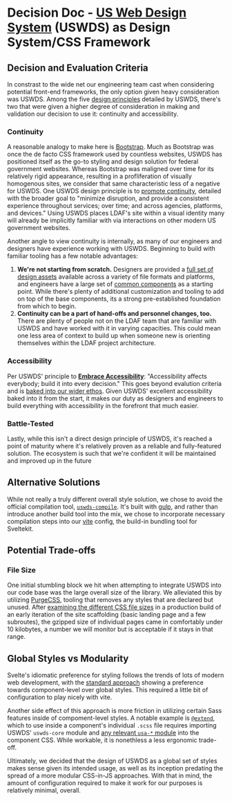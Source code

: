 
# Decision Doc - [US Web Design System](https://designsystem.digital.gov/) (USWDS) as Design System/CSS Framework

## Decision and Evaluation Criteria

In constrast to the wide net our engineering team cast when considering potential front-end frameworks, the only option given heavy consideration was USWDS. Among the five [design principles](https://designsystem.digital.gov/design-principles/) detailed by USWDS, there's two that were given a higher degree of consideration in making and validation our decision to use it: continuity and accessibility.

### Continuity

A reasonable analogy to make here is [Bootstrap](https://getbootstrap.com/). Much as Bootstrap was once the de facto CSS framework used by countless websites, USWDS has positioned itself as the go-to styling and design solution for federal government websites. Whereas Bootstrap was maligned over time for its relatively rigid appearance, resulting in a profliferation of visually homogenous sites, we consider that same characteristic less of a negative for USWDS. One USWDS design principle is to [promote continuity](https://designsystem.digital.gov/design-principles/#promote-continuity-2), detailed with the broader goal to "minimize disruption, and provide a consistent experience throughout services; over time; and across agencies, platforms, and devices." Using USWDS places LDAF's site within a visual identity many will already be implicitly familiar with via interactions on other modern US government websites.

Another angle to view continuity is internally, as many of our engineers and designers have experience working with USWDS. Beginning to build with familiar tooling has a few notable advantages:
1. **We're not starting from scratch.** Designers are provided a [full set of design assets](https://designsystem.digital.gov/documentation/getting-started-for-designers/) available across a variety of file formats and platforms, and engineers have a large set of [common components](https://designsystem.digital.gov/components/overview/) as a starting point. While there's plenty of additional customization and tooling to add on top of the base components, its a strong pre-established foundation from which to begin.
2. **Continuity can be a part of hand-offs and personnel changes, too.** There are plenty of people not on the LDAF team that are familiar with USWDS and have worked with it in varying capacities. This could mean one less area of context to build up when someone new is orienting themselves within the LDAF project architecture.

### Accessibility

Per USWDS' principle to **[Embrace Accessibility](https://designsystem.digital.gov/design-principles/#embrace-accessibility-2)**: "Accessibility affects everybody; build it into every decision." This goes beyond evalution criteria and is [baked into our wider ethos](https://adhoc.team/playbook-accessibility/). Given USWDS' excellent accessibility baked into it from the start, it makes our duty as designers and engineers to build everything with accessibility in the forefront that much easier.

### Battle-Tested

Lastly, while this isn't a direct design principle of USWDS, it's reached a point of maturity where it's relatively proven as a reliable and fully-featured solution. The ecosystem is such that we're confident it will be maintained and improved up in the future

## Alternative Solutions

While not really a truly different overall style solution, we chose to avoid the official compilation tool, [`uswds-compile`](https://github.com/uswds/uswds-compile). It's built with [gulp](https://gulpjs.com/), and rather than introduce another build tool into the mix, we chose to incorporate necessary compilation steps into our [vite](https://vitejs.dev/) config, the build-in bundling tool for Sveltekit.

## Potential Trade-offs

### File Size

One initial stumbling block we hit when attempting to integrate USWDS into our code base was the large overall size of the library. We alleviated this by utilizing [PurgeCSS](https://purgecss.com/), tooling that removes any styles that are declared but unused. After [examining the different CSS file sizes](https://gist.github.com/hinzed1127/7baf4149a1a1e18d92e9b75fc3e9a907) in a production build of an early iteration of the site scaffolding (basic landing page and a few subroutes), the gzipped size of individual pages came in comfortably under 10 kilobytes, a number we will monitor but is acceptable if it stays in that range.

## Global Styles vs Modularity

Svelte's idiomatic preference for styling follows the trends of lots of modern web development, with the [standard approach](https://svelte.dev/docs#component-format-style) showing a preference towards component-level over global styles. This required a little bit of configuration to play nicely with vite.

Another side effect of this approach is more friction in utilizing certain Sass features inside of compoment-level styles. A notable example is [`@extend`](https://sass-lang.com/documentation/at-rules/extend), which to use inside a component's individual `.scss` file requires importing USWDS' `uswds-core` module and [any relevant `usa-*` module](https://designsystem.digital.gov/components/packages/#included-packages-2) into the component CSS. While workable, it is nonethless a less ergonomic trade-off.

Ultimately, we decided that the design of USWDS as a global set of styles makes sense given its intended usage, as well as its inception predating the spread of a more modular CSS-in-JS approaches. With that in mind, the amount of configuration required to make it work for our purposes is relatively minimal, overall.
